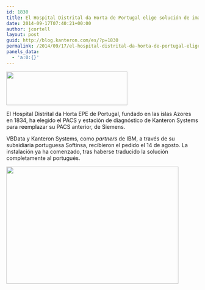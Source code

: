 ```yaml
---
id: 1830
title: El Hospital Distrital da Horta de Portugal elige solución de imagen médica de Kanteron+IBM
date: 2014-09-17T07:40:21+00:00
author: jcortell
layout: post
guid: http://blog.kanteron.com/es/?p=1830
permalink: /2014/09/17/el-hospital-distrital-da-horta-de-portugal-elige-solucion-de-imagen-medica-de-kanteronibm/
panels_data:
  - 'a:0:{}'
---
```

<img class="aligncenter" src="http://img.pai.pt/mysite/media/35/60/4/dd8f282e-b79b-4fc2-9e71-a3ce8fce9da0_LARGE.jpg" alt="" width="317" height="88" />

El Hospital Distrital da Horta EPE de Portugal, fundado en las islas Azores en 1834, ha elegido el PACS y estación de diagnóstico de Kanteron Systems para reemplazar su PACS anterior, de Siemens.

VBData y Kanteron Systems, como _partners_ de IBM, a través de su subsidiaria portuguesa Softinsa, recibieron el pedido el 14 de agosto. La instalación ya ha comenzado, tras haberse traducido la solución completamente al portugués.

<img class="aligncenter" src="http://img.pai.pt/mysite/media/35/60/4/5d755c61-2e90-4789-aee6-071bd2dfd29a_LARGE.jpg" alt="" width="451" height="307" />